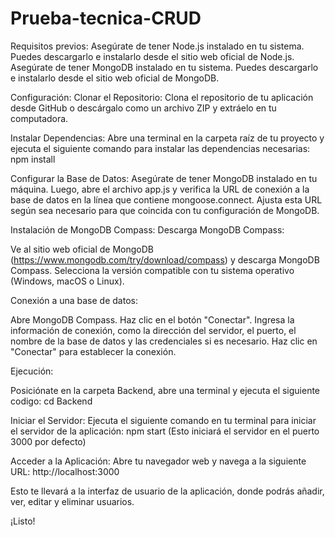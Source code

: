 # Prueba-tecnica-CRUD
Requisitos previos:
Asegúrate de tener Node.js instalado en tu sistema. Puedes descargarlo e instalarlo desde el sitio web oficial de Node.js.
Asegúrate de tener MongoDB instalado en tu sistema. Puedes descargarlo e instalarlo desde el sitio web oficial de MongoDB.

Configuración:
Clonar el Repositorio: Clona el repositorio de tu aplicación desde GitHub o descárgalo como un archivo ZIP y extráelo en tu computadora.

Instalar Dependencias: Abre una terminal en la carpeta raíz de tu proyecto y ejecuta el siguiente comando para instalar las dependencias necesarias:
npm install

Configurar la Base de Datos: Asegúrate de tener MongoDB instalado en tu máquina. Luego, abre el archivo app.js y verifica la URL de conexión a la base de datos en la línea que contiene mongoose.connect. Ajusta esta URL según sea necesario para que coincida con tu configuración de MongoDB.

Instalación de MongoDB Compass:
Descarga MongoDB Compass:

Ve al sitio web oficial de MongoDB (https://www.mongodb.com/try/download/compass) y descarga MongoDB Compass.
Selecciona la versión compatible con tu sistema operativo (Windows, macOS o Linux).

Conexión a una base de datos:

Abre MongoDB Compass.
Haz clic en el botón "Conectar".
Ingresa la información de conexión, como la dirección del servidor, el puerto, el nombre de la base de datos y las credenciales si es necesario.
Haz clic en "Conectar" para establecer la conexión.

Ejecución:

Posiciónate en la carpeta Backend, abre una terminal y ejecuta el siguiente codigo:
cd Backend

Iniciar el Servidor: Ejecuta el siguiente comando en tu terminal para iniciar el servidor de la aplicación:
npm start
(Esto iniciará el servidor en el puerto 3000 por defecto)

Acceder a la Aplicación: Abre tu navegador web y navega a la siguiente URL:
http://localhost:3000

Esto te llevará a la interfaz de usuario de la aplicación, donde podrás añadir, ver, editar y eliminar usuarios.

¡Listo!

